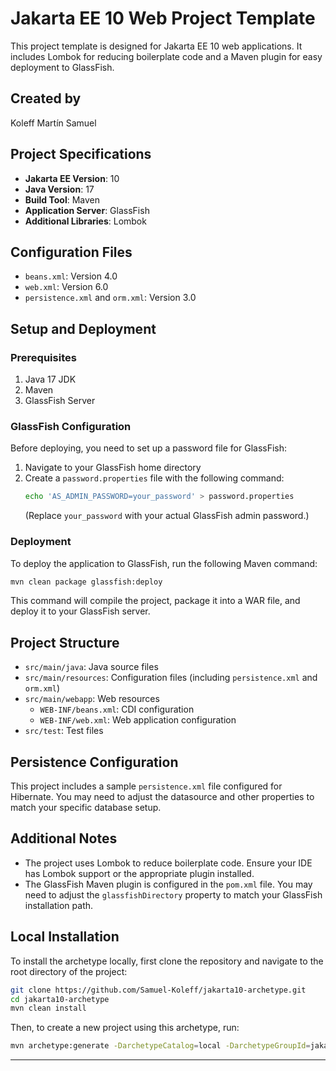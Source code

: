 # Jakarta EE 10 Web Project Template

This project template is designed for Jakarta EE 10 web applications. It includes Lombok for reducing boilerplate code and a Maven plugin for easy deployment to GlassFish.

## Created by

Koleff Martín Samuel

## Project Specifications

- **Jakarta EE Version**: 10
- **Java Version**: 17
- **Build Tool**: Maven
- **Application Server**: GlassFish
- **Additional Libraries**: Lombok

## Configuration Files

- `beans.xml`: Version 4.0
- `web.xml`: Version 6.0
- `persistence.xml` and `orm.xml`: Version 3.0

## Setup and Deployment

### Prerequisites

1. Java 17 JDK
2. Maven
3. GlassFish Server

### GlassFish Configuration

Before deploying, you need to set up a password file for GlassFish:

1. Navigate to your GlassFish home directory
2. Create a `password.properties` file with the following command:
    ```sh
    echo 'AS_ADMIN_PASSWORD=your_password' > password.properties
    ```
    (Replace `your_password` with your actual GlassFish admin password.)

### Deployment

To deploy the application to GlassFish, run the following Maven command:
```sh
mvn clean package glassfish:deploy
```
This command will compile the project, package it into a WAR file, and deploy it to your GlassFish server.

## Project Structure

- `src/main/java`: Java source files
- `src/main/resources`: Configuration files (including `persistence.xml` and `orm.xml`)
- `src/main/webapp`: Web resources
  - `WEB-INF/beans.xml`: CDI configuration
  - `WEB-INF/web.xml`: Web application configuration
- `src/test`: Test files

## Persistence Configuration

This project includes a sample `persistence.xml` file configured for Hibernate. You may need to adjust the datasource and other properties to match your specific database setup.

## Additional Notes

- The project uses Lombok to reduce boilerplate code. Ensure your IDE has Lombok support or the appropriate plugin installed.
- The GlassFish Maven plugin is configured in the `pom.xml` file. You may need to adjust the `glassfishDirectory` property to match your GlassFish installation path.

## Local Installation

To install the archetype locally, first clone the repository and navigate to the root directory of the project:
```sh
git clone https://github.com/Samuel-Koleff/jakarta10-archetype.git
cd jakarta10-archetype
mvn clean install
```

Then, to create a new project using this archetype, run:
```sh
mvn archetype:generate -DarchetypeCatalog=local -DarchetypeGroupId=jakarta10-archetypes -DarchetypeArtifactId=jakarta10-webapp-archetype
```

---

